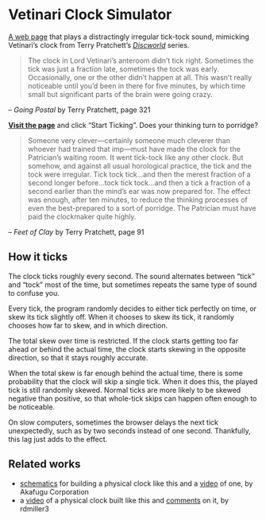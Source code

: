 # Vetinari Clock Simulator

[A web page](https://roryokane.github.io/vetinari-clock-simulator/) that plays a distractingly irregular tick-tock sound, mimicking Vetinari’s clock from Terry Pratchett’s [<i>Discworld</i>](http://en.wikipedia.org/wiki/Discworld) series.

> The clock in Lord Vetinari’s anteroom didn’t tick right. Sometimes the tick was just a fraction late, sometimes the tock was early. Occasionally, one or the other didn’t happen at all. This wasn’t really noticeable until you’d been in there for five minutes, by which time small but significant parts of the brain were going crazy.

– <i>Going Postal</i> by Terry Pratchett, page 321

**[Visit the page](https://roryokane.github.io/vetinari-clock-simulator/)** and click “Start Ticking”. Does your thinking turn to porridge?

> Someone very clever—certainly someone much cleverer than whoever had trained that imp—must have made the clock for the Patrician’s waiting room. It went tick-tock like any other clock. But somehow, and against all usual horological practice, the tick and the tock were irregular. Tick tock tick…and then the merest fraction of a second longer before…tock tick tock…and then a tick a fraction of a second earlier than the mind’s ear was now prepared for. The effect was enough, after ten minutes, to reduce the thinking processes of even the best-prepared to a sort of porridge. The Patrician must have paid the clockmaker quite highly.

– <i>Feet of Clay</i> by Terry Pratchett, page 91

## How it ticks

The clock ticks roughly every second. The sound alternates between “tick” and “tock” most of the time, but sometimes repeats the same type of sound to confuse you.

Every tick, the program randomly decides to either tick perfectly on time, or skew its tick slightly off. When it chooses to skew its tick, it randomly chooses how far to skew, and in which direction.

The total skew over time is restricted. If the clock starts getting too far ahead or behind the actual time, the clock starts skewing in the opposite direction, so that it stays roughly accurate.

When the total skew is far enough behind the actual time, there is some probability that the clock will skip a single tick. When it does this, the played tick is still randomly skewed. Normal ticks are more likely to be skewed negative than positive, so that whole-tick skips can happen often enough to be noticeable.

On slow computers, sometimes the browser delays the next tick unexpectedly, such as by two seconds instead of one second. Thankfully, this lag just adds to the effect.

## Related works

* [schematics](https://github.com/akafugu/vetinari_clock) for building a physical clock like this and a [video](http://www.akafugu.jp/posts/products/vetinariclock/) of one, by Akafugu Corporation
* a [video](https://www.youtube.com/watch?v=KHKOhO_-hZY) of a physical clock built like this and [comments](http://www.reddit.com/r/discworld/comments/l1q0p/a_vetinaristyled_clock/) on it, by rdmiller3
